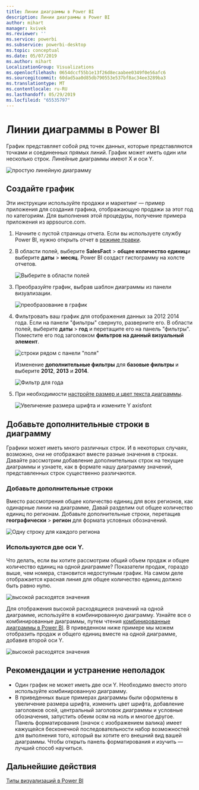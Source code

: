 ```yaml
---
title: Линии диаграммы в Power BI
description: Линии диаграммы в Power BI
author: mihart
manager: kvivek
ms.reviewer: ''
ms.service: powerbi
ms.subservice: powerbi-desktop
ms.topic: conceptual
ms.date: 05/07/2019
ms.author: mihart
LocalizationGroup: Visualizations
ms.openlocfilehash: 0654dccf55b1e13f26d8ecaabee0349f0e56afc6
ms.sourcegitcommit: 60dad5aa0d85db790553e537bf8ac34ee3289ba3
ms.translationtype: MT
ms.contentlocale: ru-RU
ms.lasthandoff: 05/29/2019
ms.locfileid: "65535797"
---
```

# <a name="line-charts-in-power-bi"></a>Линии диаграммы в Power BI
График представляет собой ряд точек данных, которые представляются точками и соединенных прямых линий. График может иметь один или несколько строк. Линейные диаграммы имеют X и оси Y. 

![простую линейную диаграмму](media/power-bi-line-charts/power-bi-line.png)

## <a name="create-a-line-chart"></a>Создайте график
Эти инструкции используйте продажи и маркетинг — пример приложения для создания графика, отображающую продажи за этот год по категориям. Для выполнения этой процедуры, получение примера приложения из appsource.com.

1. Начните с пустой страницы отчета. Если вы используете службу Power BI, нужно открыть отчет в [режиме правки](../service-interact-with-a-report-in-editing-view.md).

2. В области полей, выберите **SalesFact** \> **общее количество единиц**и выберите **даты** > **месяц**.  Power BI создаст гистограмму на холсте отчетов.

    ![Выберите в области полей](media/power-bi-line-charts/power-bi-step1.png)

4. Преобразуйте график, выбрав шаблон диаграммы из панели визуализации. 

    ![преобразование в график](media/power-bi-line-charts/power-bi-convert-to-line.png)
   

4. Фильтровать ваш график для отображения данных за 2012 2014 года. Если на панели "фильтры" свернуто, разверните его. В области полей, выберите **даты** \> **год** и перетащите его на панель "фильтры". Поместите его под заголовком **фильтров на данный визуальный элемент**. 
     
    ![строки рядом с панели "поля"](media/power-bi-line-charts/power-bi-year-filter.png)

    Изменение **дополнительные фильтры** для **базовые фильтры** и выберите **2012**, **2013** и **2014**.

    ![Фильтр для года](media/power-bi-line-charts/power-bi-filter-year.png)

6. При необходимости [настройте размер и цвет текста диаграммы](power-bi-visualization-customize-title-background-and-legend.md). 

    ![Увеличение размера шрифта и измените Y axisfont](media/power-bi-line-charts/power-bi-line-3years.png)

## <a name="add-additional-lines-to-the-chart"></a>Добавьте дополнительные строки в диаграмму
Графики может иметь много различных строк. И в некоторых случаях, возможно, они не отображают вместе разные значения в строках. Давайте рассмотрим добавление дополнительных строк на текущие диаграммы и узнаете, как в формате нашу диаграмму значений, представленных строк существенно различаются. 

### <a name="add-additional-lines"></a>Добавьте дополнительные строки
Вместо рассмотрения общее количество единиц для всех регионов, как одинарные линии на диаграмме, Давай разделим out общее количество единиц по регионам. Добавьте дополнительные строки, перетащив **географически** > **регион** для формата условных обозначений.

   ![Одну строку для каждого региона](media/power-bi-line-charts/power-bi-line-regions.png)


### <a name="use-two-y-axes"></a>Используются две оси Y.
Что делать, если вы хотите рассмотрим общий объем продаж и общее количество единиц на одной диаграмме? Показатели продаж, гораздо выше, чем номера, становится недоступным график. На самом деле отображается красная линия для общее количество единиц должно быть равно нулю.

   ![высокой расходятся значения](media/power-bi-line-charts/power-bi-diverging.png)

Для отображения высокой расходящиеся значений на одной диаграмме, используйте в комбинированную диаграмму. Узнайте все о комбинированные диаграммы, путем чтения [комбинированные диаграммы в Power BI](power-bi-visualization-combo-chart.md). В приведенном ниже примере мы можем отобразить продаж и общего единиц вместе на одной диаграмме, добавив второй оси Y. 

   ![высокой расходятся значения](media/power-bi-line-charts/power-bi-dual-axes.png)

## <a name="considerations-and-troubleshooting"></a>Рекомендации и устранение неполадок
* Один график не может иметь две оси Y.  Необходимо вместо этого используйте комбинированную диаграмму.
* В приведенных выше примерах диаграммы были оформлены в увеличение размера шрифта, изменить цвет шрифта, добавление заголовков осей, центральный заголовок диаграммы и условные обозначения, запустить обеим осям на ноль и многое другое. Панель форматирования (значок с изображением валика) имеет кажущейся бесконечной последовательности набор возможностей для выполнения того, который вы хотите его внешний вид вашей диаграммы. Чтобы открыть панель форматирования и изучить — лучший способ научиться.

## <a name="next-steps"></a>Дальнейшие действия

[Типы визуализаций в Power BI](power-bi-visualization-types-for-reports-and-q-and-a.md)


